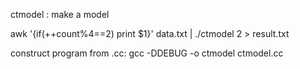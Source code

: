 ctmodel : make a model

awk '{if(++count%4==2) print $1}' data.txt | ./ctmodel 2 > result.txt

construct program from .cc:
gcc -DDEBUG -o ctmodel ctmodel.cc
